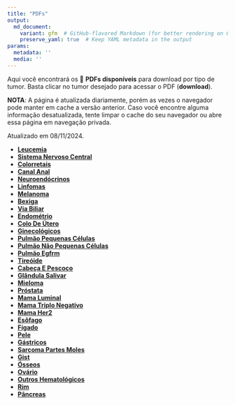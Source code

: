 ```yaml
---
title: "PDFs"
output: 
  md_document:
    variant: gfm  # GitHub-flavored Markdown (for better rendering on GitHub)
    preserve_yaml: true  # Keep YAML metadata in the output
params:
  metadata: ''
  media: ''
---
```


Aqui você encontrará os 📝 **PDFs disponíveis** para download por tipo
de tumor. Basta clicar no tumor desejado para acessar o PDF
(**download**).

**NOTA**: A página é atualizada diariamente, porém as vezes o navegador
pode manter em cache a versão anterior. Caso você encontre alguma
informação desatualizada, tente limpar o cache do seu navegador ou abre
essa página em navegação privada.

Atualizado em 08/11/2024.

- [**Leucemia**](https://coeoralmeds-e768.restdb.io/media/672dba51f63b80480004e08d?download=true)
- [**Sistema Nervoso
  Central**](https://coeoralmeds-e768.restdb.io/media/672dba52f63b80480004e090?download=true)
- [**Colorretais**](https://coeoralmeds-e768.restdb.io/media/672dba54f63b80480004e095?download=true)
- [**Canal
  Anal**](https://coeoralmeds-e768.restdb.io/media/672dba55f63b80480004e097?download=true)
- [**Neuroendócrinos**](https://coeoralmeds-e768.restdb.io/media/672dba56f63b80480004e099?download=true)
- [**Linfomas**](https://coeoralmeds-e768.restdb.io/media/672dba58f63b80480004e09b?download=true)
- [**Melanoma**](https://coeoralmeds-e768.restdb.io/media/672dba59f63b80480004e09d?download=true)
- [**Bexiga**](https://coeoralmeds-e768.restdb.io/media/672dba5af63b80480004e09f?download=true)
- [**Via
  Biliar**](https://coeoralmeds-e768.restdb.io/media/672dba5bf63b80480004e0a1?download=true)
- [**Endométrio**](https://coeoralmeds-e768.restdb.io/media/672dba5cf63b80480004e0a3?download=true)
- [**Colo De
  Útero**](https://coeoralmeds-e768.restdb.io/media/672dba5df63b80480004e0a5?download=true)
- [**Ginecológicos**](https://coeoralmeds-e768.restdb.io/media/672dba5ef63b80480004e0a7?download=true)
- [**Pulmão Pequenas
  Células**](https://coeoralmeds-e768.restdb.io/media/672dba60f63b80480004e0a9?download=true)
- [**Pulmão Não Pequenas
  Células**](https://coeoralmeds-e768.restdb.io/media/672dba61f63b80480004e0ab?download=true)
- [**Pulmão
  Egfrm**](https://coeoralmeds-e768.restdb.io/media/672dba62f63b80480004e0ad?download=true)
- [**Tireóide**](https://coeoralmeds-e768.restdb.io/media/672dba64f63b80480004e0b1?download=true)
- [**Cabeça E
  Pescoço**](https://coeoralmeds-e768.restdb.io/media/672dba65f63b80480004e0b3?download=true)
- [**Glândula
  Salivar**](https://coeoralmeds-e768.restdb.io/media/672dba67f63b80480004e0b5?download=true)
- [**Mieloma**](https://coeoralmeds-e768.restdb.io/media/672dba68f63b80480004e0b8?download=true)
- [**Próstata**](https://coeoralmeds-e768.restdb.io/media/672dba6af63b80480004e0ba?download=true)
- [**Mama
  Luminal**](https://coeoralmeds-e768.restdb.io/media/672dba6cf63b80480004e0bd?download=true)
- [**Mama Triplo
  Negativo**](https://coeoralmeds-e768.restdb.io/media/672dba6df63b80480004e0bf?download=true)
- [**Mama
  Her2**](https://coeoralmeds-e768.restdb.io/media/672dba6ef63b80480004e0c1?download=true)
- [**Esôfago**](https://coeoralmeds-e768.restdb.io/media/672dba6ff63b80480004e0c3?download=true)
- [**Fígado**](https://coeoralmeds-e768.restdb.io/media/672dba70f63b80480004e0c5?download=true)
- [**Pele**](https://coeoralmeds-e768.restdb.io/media/672dba71f63b80480004e0c7?download=true)
- [**Gástricos**](https://coeoralmeds-e768.restdb.io/media/672dba73f63b80480004e0c9?download=true)
- [**Sarcoma Partes
  Moles**](https://coeoralmeds-e768.restdb.io/media/672dba74f63b80480004e0cb?download=true)
- [**Gist**](https://coeoralmeds-e768.restdb.io/media/672dba75f63b80480004e0cd?download=true)
- [**Ósseos**](https://coeoralmeds-e768.restdb.io/media/672dba76f63b80480004e0cf?download=true)
- [**Ovário**](https://coeoralmeds-e768.restdb.io/media/672dba77f63b80480004e0d1?download=true)
- [**Outros
  Hematológicos**](https://coeoralmeds-e768.restdb.io/media/672dba78f63b80480004e0d3?download=true)
- [**Rim**](https://coeoralmeds-e768.restdb.io/media/672dba7af63b80480004e0d5?download=true)
- [**Pâncreas**](https://coeoralmeds-e768.restdb.io/media/672dba7bf63b80480004e0d7?download=true)
